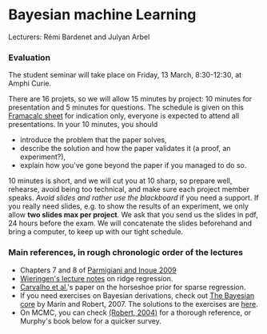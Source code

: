 # Bayesian machine Learning
Lecturers: Rémi Bardenet and Julyan Arbel

### Evaluation
The student seminar will take place on Friday, 13 March, 8:30-12:30, at Amphi Curie.

There are 16 projets, so we will allow 15 minutes by project: 10 minutes for presentation and 5 minutes for questions. The schedule is given on this [Framacalc sheet](https://lite.framacalc.org/9eu9-mva-bml) for indication only, everyone is expected to attend all presentations. In your 10 minutes, you should
* introduce the problem that the paper solves,
* describe the solution and how the paper validates it (a proof, an experiment?),
* explain how you've gone beyond the paper if you managed to do so.

10 minutes is short, and we will cut you at 10 sharp, so prepare well, rehearse, avoid being too technical, and make sure each project member speaks. *Avoid slides and rather use the blackboard* if you need a support. If you really need slides, e.g. to show the results of an experiment, we only allow **two slides max per project**. We ask that you send us the slides in pdf, 24 hours before the exam. We will concatenate the slides beforehand and bring a computer, to keep up with our tight schedule.

### Main references, in rough chronologic order of the lectures
* Chapters 7 and 8 of [Parmigiani and Inoue 2009](https://www.webdepot.umontreal.ca/Usagers/perronf/MonDepotPublic/stt2100/Decision_theory.pdf)
* [Wieringen's lecture notes](https://arxiv.org/abs/1509.09169) on ridge regression.
* [Carvalho et al.](https://faculty.chicagobooth.edu/nicholas.polson/research/papers/Horse.pdf)'s paper on the horseshoe prior for sparse regression.
* If you need exercises on Bayesian derivations, check out [The Bayesian core](https://books.google.fr/books/about/Bayesian_Core_A_Practical_Approach_to_Co.html?id=5xwuouehKQoC&redir_esc=y) by Marin and Robert, 2007. The solutions to the exercises are [here](https://arxiv.org/pdf/0910.4696.pdf).
* On MCMC, you can check [(Robert, 2004)](https://www.springer.com/gp/book/9780387212395) for a thorough reference, or Murphy's book below for a quicker survey.
